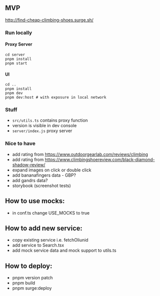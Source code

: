 ## MVP

http://find-cheap-climbing-shoes.surge.sh/

### Run locally

#### Proxy Server

```
cd server
pnpm install
pnpm start
```

#### UI

```
cd ..
pnpm install
pnpm dev
pnpm dev:host # with exposure in local network
```

### Stuff

- `src/utils.ts` contains proxy function
- version is visible in dev console
- `server/index.js` proxy server

### Nice to have

- add rating from https://www.outdoorgearlab.com/reviews/climbing
- add rating from https://www.climbingshoereview.com/black-diamond-shadow-review/
- expand images on click or double click
- add bananafingers data - GBP?
- add gandrs data?
- storybook (screenshot tests)

## How to use mocks:

- in conf.ts change USE_MOCKS to true

## How to add new service:

- copy existing service i.e. fetchOliunid
- add service to Search.tsx
- add mock service data and mock support to utils.ts

## How to deploy:

- pnpm version patch
- pnpm build
- pnpm surge:deploy
